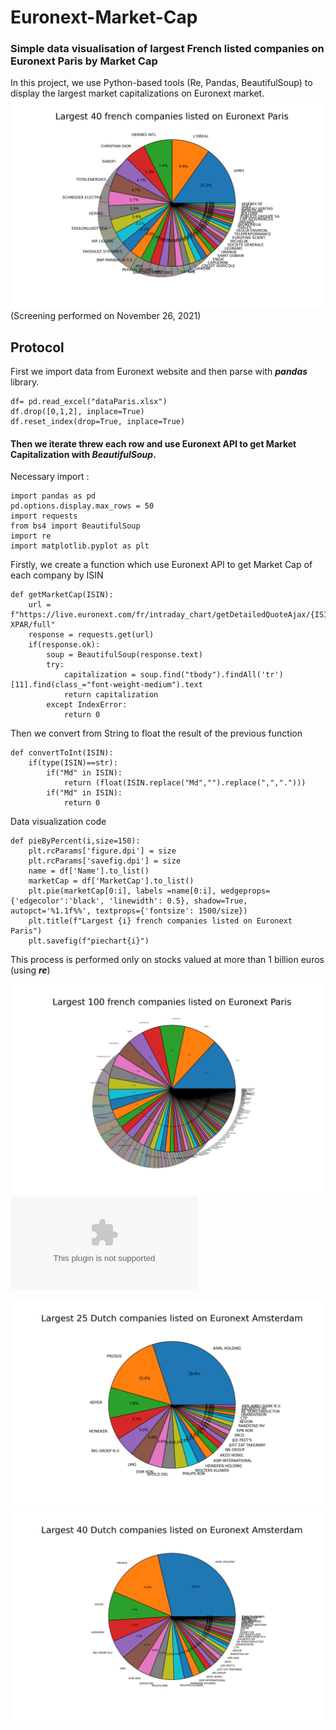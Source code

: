# Euronext-Market-Cap
### Simple data visualisation of largest French listed companies on Euronext Paris by Market Cap

In this project, we use Python-based tools (Re, Pandas, BeautifulSoup) to display the largest market capitalizations on Euronext market.
![Paris 60 largest Cap](piechart40.png)
(Screening performed on November 26, 2021)

## Protocol
First we import data from Euronext website and then parse with __*pandas*__ library.
```
df= pd.read_excel("dataParis.xlsx")
df.drop([0,1,2], inplace=True)
df.reset_index(drop=True, inplace=True)
```

#### Then we iterate threw each row and use Euronext API to get Market Capitalization with __*BeautifulSoup*__.
Necessary import :
```
import pandas as pd
pd.options.display.max_rows = 50
import requests
from bs4 import BeautifulSoup
import re
import matplotlib.pyplot as plt
```

Firstly, we create a function which use Euronext API to get Market Cap of each company by ISIN
```
def getMarketCap(ISIN):
    url = f"https://live.euronext.com/fr/intraday_chart/getDetailedQuoteAjax/{ISIN}-XPAR/full"
    response = requests.get(url)
    if(response.ok):
        soup = BeautifulSoup(response.text)
        try:
            capitalization = soup.find("tbody").findAll('tr')[11].find(class_="font-weight-medium").text
            return capitalization
        except IndexError:
            return 0
```

Then we convert from String to float the result of the previous function
```
def convertToInt(ISIN):
    if(type(ISIN)==str):
        if("Md" in ISIN):
            return (float(ISIN.replace("Md","").replace(",",".")))
        if("Md" in ISIN):
            return 0
```

Data visualization code
```
def pieByPercent(i,size=150):
    plt.rcParams['figure.dpi'] = size
    plt.rcParams['savefig.dpi'] = size
    name = df['Name'].to_list()
    marketCap = df['MarketCap'].to_list()
    plt.pie(marketCap[0:i], labels =name[0:i], wedgeprops={'edgecolor':'black', 'linewidth': 0.5}, shadow=True, autopct='%1.1f%%', textprops={'fontsize': 1500/size})
    plt.title(f"Largest {i} french companies listed on Euronext Paris")
    plt.savefig(f"piechart{i}")

```

This process is performed only on stocks valued at more than 1 billion euros (using __*re*__)

![Paris 60 largest Cap](piechart100.png)
![result table](result.csv)


![Amsterdam 25 largest Cap](amsterdam25.png)
![Amsterdam 60 largest Cap](amsterdam40.png)

